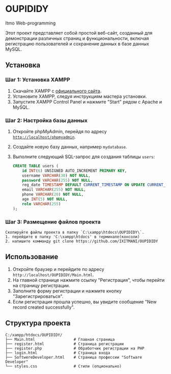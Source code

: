 # OUPIDIDY
Itmo Web-programming

Этот проект представляет собой простой веб-сайт, созданный для демонстрации различных страниц и функциональности, включая регистрацию пользователей и сохранение данных в базе данных MySQL.

## Установка

### Шаг 1: Установка XAMPP

1. Скачайте XAMPP с [официального сайта](https://www.apachefriends.org/index.html).
2. Установите XAMPP, следуя инструкциям мастера установки.
3. Запустите XAMPP Control Panel и нажмите "Start" рядом с Apache и MySQL.

### Шаг 2: Настройка базы данных

1. Откройте phpMyAdmin, перейдя по адресу <a href=http://localhost/phpmyadmin>`http://localhost/phpmyadmin`</a>.
2. Создайте новую базу данных, например `mydatabase`.
3. Выполните следующий SQL-запрос для создания таблицы `users`:

    ```sql
    CREATE TABLE users (
        id INT(6) UNSIGNED AUTO_INCREMENT PRIMARY KEY,
        username VARCHAR(30) NOT NULL,
        password VARCHAR(255) NOT NULL,
        reg_date TIMESTAMP DEFAULT CURRENT_TIMESTAMP ON UPDATE CURRENT_TIMESTAMP,
        email VARCHAR(255) NOT NULL,
        phone VARCHAR(20) NOT NULL,
        age INT(5) NOT NULL,
        role VARCHAR(255)
    );
    ```

### Шаг 3: Размещение файлов проекта

    Скопируйте файлы проекта в папку `C:\xampp\htdocs\OUPIDIDY\`.
    1. перейдите в папку 'C:\xampp\htdocs' в терминале(консоли)
    2. напишите комманду git clone https://github.com/IXITMANI/OUPIDIDY
## Использование

1. Откройте браузер и перейдите по адресу `http://localhost/OUPIDIDY/Main.html`.
2. На главной странице нажмите ссылку "Регистрация", чтобы перейти на страницу регистрации.
3. Заполните форму регистрации и нажмите кнопку "Зарегистрироваться".
4. Если регистрация прошла успешно, вы увидите сообщение "New record created successfully".

## Структура проекта

```plaintext
C:/xampp/htdocs/OUPIDIDY/
├── Main.html                 # Главная страница
├── register.html             # Страница регистрации
├── register.php              # Обработчик регистрации на PHP
├── login.html                # Страница входа
├── SoftwereDeveloper.html    # Страница профессии "Software Developer"
└── styles.css                # Стили (опционально)